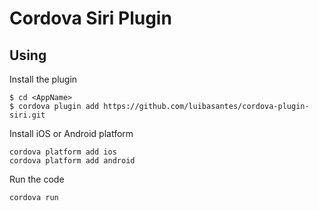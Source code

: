 # Cordova Siri Plugin

## Using

Install the plugin

    $ cd <AppName>
    $ cordova plugin add https://github.com/luibasantes/cordova-plugin-siri.git
    
Install iOS or Android platform

    cordova platform add ios
    cordova platform add android
    
Run the code

    cordova run 
